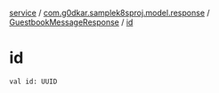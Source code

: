 [service](../../index.md) / [com.g0dkar.samplek8sproj.model.response](../index.md) / [GuestbookMessageResponse](index.md) / [id](./id.md)

# id

`val id: UUID`
